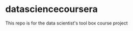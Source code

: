 datasciencecoursera
===================

This repo is for the data scientist's tool box course project
